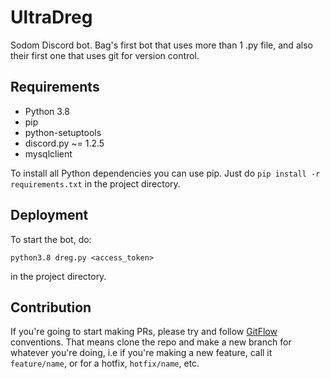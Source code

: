 # UltraDreg
Sodom Discord bot. Bag's first bot that uses more than 1 .py file, and also their first one that uses git for version control.
## Requirements
- Python 3.8
- pip
- python-setuptools
- discord.py ~= 1.2.5
- mysqlclient

To install all Python dependencies you can use pip. Just do `pip install -r requirements.txt` in the project directory.

## Deployment
To start the bot, do:
```
python3.8 dreg.py <access_token>
```
in the project directory.

## Contribution
If you're going to start making PRs, please try and follow [GitFlow](https://nvie.com/posts/a-successful-git-branching-model/) conventions. That means clone the repo and make a new branch for whatever you're doing, i.e if you're making a new feature, call it `feature/name`, or for a hotfix, `hotfix/name`, etc.
